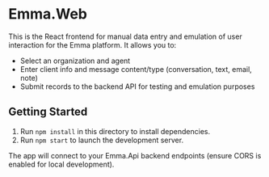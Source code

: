 # Emma.Web

This is the React frontend for manual data entry and emulation of user interaction for the Emma platform. It allows you to:
- Select an organization and agent
- Enter client info and message content/type (conversation, text, email, note)
- Submit records to the backend API for testing and emulation purposes

## Getting Started

1. Run `npm install` in this directory to install dependencies.
2. Run `npm start` to launch the development server.

The app will connect to your Emma.Api backend endpoints (ensure CORS is enabled for local development).
